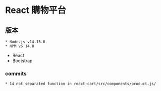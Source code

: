 # React 購物平台

## 版本
    * Node.js v14.15.0
    * NPM v6.14.8

* React
* Bootstrap

### commits
    * 14 not separated function in react-cart/src/components/product.js/
